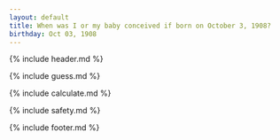 ```yaml
---
layout: default
title: When was I or my baby conceived if born on October 3, 1908?
birthday: Oct 03, 1908
---
```


{% include header.md %}

{% include guess.md %}

{% include calculate.md %}

{% include safety.md %}

{% include footer.md %}



